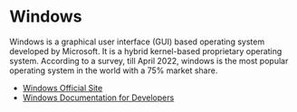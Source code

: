 # Windows

Windows is a graphical user interface (GUI) based operating system developed by Microsoft. It is a hybrid kernel-based proprietary operating system. According to a survey, till April 2022, windows is the most popular operating system in the world with a 75% market share.

- [Windows Official Site](http://microsoft.com/windows)
- [Windows Documentation for Developers](https://learn.microsoft.com/en-us/windows/)
